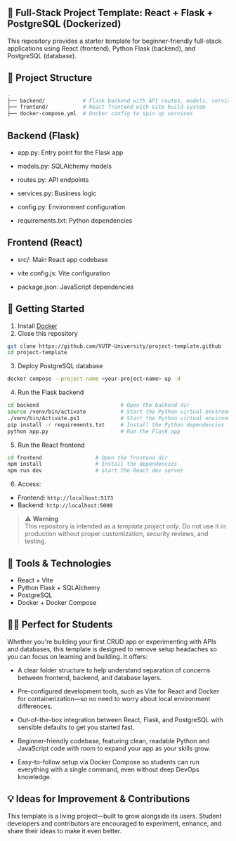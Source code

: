 ## 🧪 Full-Stack Project Template: React + Flask + PostgreSQL (Dockerized)

This repository provides a starter template for beginner-friendly full-stack applications using React (frontend), Python Flask (backend), and PostgreSQL (database).

## 📁 Project Structure

```sh
.
├── backend/            # Flask backend with API routes, models, services
├── frontend/           # React frontend with Vite build system
├── docker-compose.yml  # Docker config to spin up services

```

## Backend (Flask)

- app.py: Entry point for the Flask app

- models.py: SQLAlchemy models

- routes.py: API endpoints

- services.py: Business logic

- config.py: Environment configuration

- requirements.txt: Python dependencies


## Frontend (React)

- src/: Main React app codebase

- vite.config.js: Vite configuration

- package.json: JavaScript dependencies

## 🚀 Getting Started

1. Install [Docker](https://docs.docker.com/engine/)
2. Close this repository


```sh
git clone https://github.com/VUTP-University/project-template.github
cd project-template
```

3. Deploy PostgreSQL database

```sh
docker compose --project-name <your-project-name> up -d
```

4. Run the Flask backend

```sh
cd backend                          # Open the backend dir
source /venv/bin/activate           # Start the Python virtual environment - for Linux and macOS
./venv/bin/Activate.ps1             # Start the Python virtual environment - for Windows
pip install -r requirements.txt     # Install the Python dependencies
python app.py                       # Run the Flask app
```

5. Run the React frontend

```sh
cd frontend                 # Open the frontend dir
npm install                 # Install the dependencies
npm run dev                 # Start the React dev server
```

6. Access:
 - Frontend: `http://localhost:5173`
 - Backend: `http://localhost:5000`


> ⚠️ **Warning**  
> This repository is intended as a _template project only_. Do not use it in production without proper customization, security reviews, and testing.




## 🧰 Tools & Technologies

- React + Vite
- Python Flask + SQLAlchemy
- PostgreSQL
- Docker + Docker Compose

## 🧑‍🎓 Perfect for Students

Whether you're building your first CRUD app or experimenting with APIs and databases, this template is designed to remove setup headaches so you can focus on learning and building. It offers:

- A clear folder structure to help understand separation of concerns between frontend, backend, and database layers.

- Pre-configured development tools, such as Vite for React and Docker for containerization—so no need to worry about local environment differences.

- Out-of-the-box integration between React, Flask, and PostgreSQL with sensible defaults to get you started fast.

- Beginner-friendly codebase, featuring clean, readable Python and JavaScript code with room to expand your app as your skills grow.

- Easy-to-follow setup via Docker Compose so students can run everything with a single command, even without deep DevOps knowledge.

## 💡 Ideas for Improvement & Contributions

This template is a living project—built to grow alongside its users. Student developers and contributors are encouraged to experiment, enhance, and share their ideas to make it even better.
